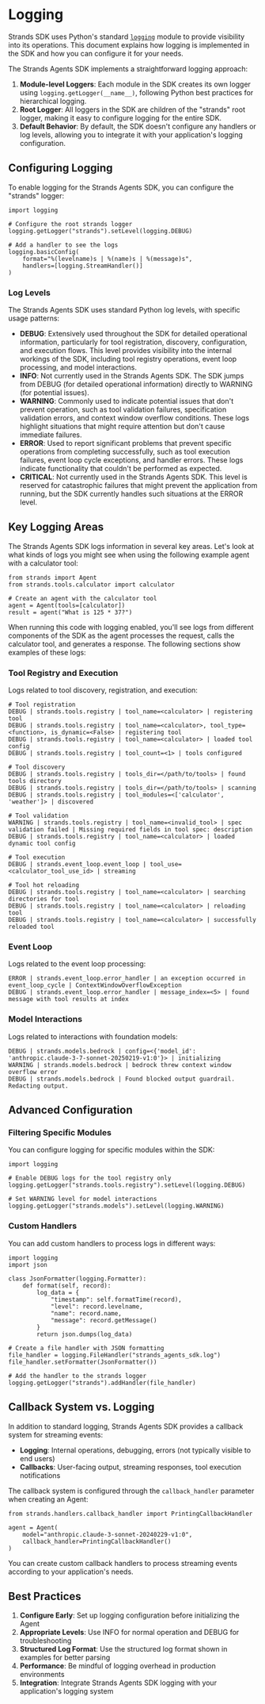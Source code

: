 # Logging

Strands SDK uses Python's standard [`logging`](https://docs.python.org/3/library/logging.html) module to provide visibility into its operations. This document explains how logging is implemented in the SDK and how you can configure it for your needs.

The Strands Agents SDK implements a straightforward logging approach:

1. **Module-level Loggers**: Each module in the SDK creates its own logger using `logging.getLogger(__name__)`, following Python best practices for hierarchical logging.
1. **Root Logger**: All loggers in the SDK are children of the "strands" root logger, making it easy to configure logging for the entire SDK.
1. **Default Behavior**: By default, the SDK doesn't configure any handlers or log levels, allowing you to integrate it with your application's logging configuration.

## Configuring Logging

To enable logging for the Strands Agents SDK, you can configure the "strands" logger:

```
import logging

# Configure the root strands logger
logging.getLogger("strands").setLevel(logging.DEBUG)

# Add a handler to see the logs
logging.basicConfig(
    format="%(levelname)s | %(name)s | %(message)s", 
    handlers=[logging.StreamHandler()]
)

```

### Log Levels

The Strands Agents SDK uses standard Python log levels, with specific usage patterns:

- **DEBUG**: Extensively used throughout the SDK for detailed operational information, particularly for tool registration, discovery, configuration, and execution flows. This level provides visibility into the internal workings of the SDK, including tool registry operations, event loop processing, and model interactions.
- **INFO**: Not currently used in the Strands Agents SDK. The SDK jumps from DEBUG (for detailed operational information) directly to WARNING (for potential issues).
- **WARNING**: Commonly used to indicate potential issues that don't prevent operation, such as tool validation failures, specification validation errors, and context window overflow conditions. These logs highlight situations that might require attention but don't cause immediate failures.
- **ERROR**: Used to report significant problems that prevent specific operations from completing successfully, such as tool execution failures, event loop cycle exceptions, and handler errors. These logs indicate functionality that couldn't be performed as expected.
- **CRITICAL**: Not currently used in the Strands Agents SDK. This level is reserved for catastrophic failures that might prevent the application from running, but the SDK currently handles such situations at the ERROR level.

## Key Logging Areas

The Strands Agents SDK logs information in several key areas. Let's look at what kinds of logs you might see when using the following example agent with a calculator tool:

```
from strands import Agent
from strands.tools.calculator import calculator

# Create an agent with the calculator tool
agent = Agent(tools=[calculator])
result = agent("What is 125 * 37?")

```

When running this code with logging enabled, you'll see logs from different components of the SDK as the agent processes the request, calls the calculator tool, and generates a response. The following sections show examples of these logs:

### Tool Registry and Execution

Logs related to tool discovery, registration, and execution:

```
# Tool registration
DEBUG | strands.tools.registry | tool_name=<calculator> | registering tool
DEBUG | strands.tools.registry | tool_name=<calculator>, tool_type=<function>, is_dynamic=<False> | registering tool
DEBUG | strands.tools.registry | tool_name=<calculator> | loaded tool config
DEBUG | strands.tools.registry | tool_count=<1> | tools configured

# Tool discovery
DEBUG | strands.tools.registry | tools_dir=</path/to/tools> | found tools directory
DEBUG | strands.tools.registry | tools_dir=</path/to/tools> | scanning
DEBUG | strands.tools.registry | tool_modules=<['calculator', 'weather']> | discovered

# Tool validation
WARNING | strands.tools.registry | tool_name=<invalid_tool> | spec validation failed | Missing required fields in tool spec: description
DEBUG | strands.tools.registry | tool_name=<calculator> | loaded dynamic tool config

# Tool execution
DEBUG | strands.event_loop.event_loop | tool_use=<calculator_tool_use_id> | streaming

# Tool hot reloading
DEBUG | strands.tools.registry | tool_name=<calculator> | searching directories for tool
DEBUG | strands.tools.registry | tool_name=<calculator> | reloading tool
DEBUG | strands.tools.registry | tool_name=<calculator> | successfully reloaded tool

```

### Event Loop

Logs related to the event loop processing:

```
ERROR | strands.event_loop.error_handler | an exception occurred in event_loop_cycle | ContextWindowOverflowException
DEBUG | strands.event_loop.error_handler | message_index=<5> | found message with tool results at index

```

### Model Interactions

Logs related to interactions with foundation models:

```
DEBUG | strands.models.bedrock | config=<{'model_id': 'anthropic.claude-3-7-sonnet-20250219-v1:0'}> | initializing
WARNING | strands.models.bedrock | bedrock threw context window overflow error
DEBUG | strands.models.bedrock | Found blocked output guardrail. Redacting output.

```

## Advanced Configuration

### Filtering Specific Modules

You can configure logging for specific modules within the SDK:

```
import logging

# Enable DEBUG logs for the tool registry only
logging.getLogger("strands.tools.registry").setLevel(logging.DEBUG)

# Set WARNING level for model interactions
logging.getLogger("strands.models").setLevel(logging.WARNING)

```

### Custom Handlers

You can add custom handlers to process logs in different ways:

```
import logging
import json

class JsonFormatter(logging.Formatter):
    def format(self, record):
        log_data = {
            "timestamp": self.formatTime(record),
            "level": record.levelname,
            "name": record.name,
            "message": record.getMessage()
        }
        return json.dumps(log_data)

# Create a file handler with JSON formatting
file_handler = logging.FileHandler("strands_agents_sdk.log")
file_handler.setFormatter(JsonFormatter())

# Add the handler to the strands logger
logging.getLogger("strands").addHandler(file_handler)

```

## Callback System vs. Logging

In addition to standard logging, Strands Agents SDK provides a callback system for streaming events:

- **Logging**: Internal operations, debugging, errors (not typically visible to end users)
- **Callbacks**: User-facing output, streaming responses, tool execution notifications

The callback system is configured through the `callback_handler` parameter when creating an Agent:

```
from strands.handlers.callback_handler import PrintingCallbackHandler

agent = Agent(
    model="anthropic.claude-3-sonnet-20240229-v1:0",
    callback_handler=PrintingCallbackHandler()
)

```

You can create custom callback handlers to process streaming events according to your application's needs.

## Best Practices

1. **Configure Early**: Set up logging configuration before initializing the Agent
1. **Appropriate Levels**: Use INFO for normal operation and DEBUG for troubleshooting
1. **Structured Log Format**: Use the structured log format shown in examples for better parsing
1. **Performance**: Be mindful of logging overhead in production environments
1. **Integration**: Integrate Strands Agents SDK logging with your application's logging system

